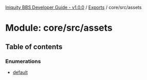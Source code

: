 [Iniquity BBS Developer Guide - v1.0.0](../README.md) / [Exports](../modules.md) / core/src/assets

# Module: core/src/assets

## Table of contents

### Enumerations

- [default](../enums/core_src_assets.default.md)

